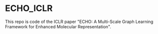 # ECHO_ICLR
This repo is code of the ICLR paper "ECHO: A Multi-Scale Graph Learning Framework for Enhanced Molecular Representation".
